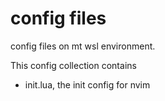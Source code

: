 # config files
config files on mt wsl environment.

This config collection contains
- init.lua, the init config for nvim

